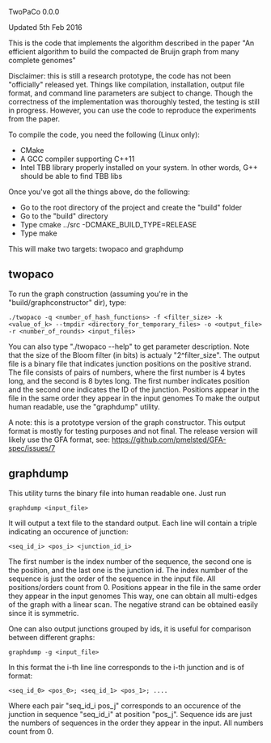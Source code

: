 TwoPaCo 0.0.0

Updated 5th Feb 2016

This is the code that implements the algorithm described in the paper
"An efficient  algorithm to build the compacted de Bruijn graph from many complete genomes"

Disclaimer: this is still a research prototype, the code has not been "officially" released yet.
Things like compilation, installation, output file format, and command line parameters
are subject to change. Though the correctness of the implementation was thoroughly tested,
the testing is still in progress. However, you can use the code to reproduce the experiments
from the paper.

To compile the code, you need the following (Linux only):

* CMake 
* A GCC compiler supporting C++11
* Intel TBB library properly installed on your system. In other words, G++
  should be able to find TBB libs 

Once you've got all the things above, do the following:

* Go to the root directory of the project and create the "build" folder
* Go to the "build" directory
* Type cmake ../src -DCMAKE_BUILD_TYPE=RELEASE
* Type make

This will make two targets: twopaco and graphdump

twopaco
----------------

To run the graph construction (assuming you're in the "build/graphconstructor" dir), type:

	./twopaco -q <number_of_hash_functions> -f <filter_size> -k <value_of_k> --tmpdir <directory_for_temporary_files> -o <output_file> -r <number_of_rounds> <input_files>

You can also type "./twopaco --help" to get parameter description.
Note that the size of the Bloom filter (in bits) is actualy "2^filter_size".
The output file is a binary file that indicates junction positions on the positive strand.
The file consists of pairs of numbers, where the first number is 4 bytes long, and the second is 8 bytes long.
The first number indicates position and the second one indicates the ID of the junction.
Positions appear in the file in the same order they appear in the input genomes
To make the output human readable, use the "graphdump" utility.

A note: this is a prototype version of the graph constructor. This output format is
mostly for testing purposes and not final. The release version will likely use the
GFA format, see: https://github.com/pmelsted/GFA-spec/issues/7

graphdump
---------

This utility turns the binary file into human readable one. Just run

	graphdump <input_file>

It will output a text file to the standard output. Each line will contain a 
triple indicating an occurence of junction:

	<seq_id_i> <pos_i> <junction_id_i>

The first number is the index number of the sequence, the second one is the position,
and the last one is the junction id. The index number of the sequence is just the order
of the sequence in the input file. All positions/orders count from 0.
Positions appear in the file in the same order they appear in the input genomes
This way, one can obtain all multi-edges of the graph with a linear scan.
The negative strand can be obtained easily since it is symmetric.

One can also output junctions grouped by ids, it is useful for comparison between
different graphs:

	graphdump -g <input_file>

In this format the i-th line line corresponds to the i-th junction and is of format:

	<seq_id_0> <pos_0>; <seq_id_1> <pos_1>; ....

Where each pair "seq_id_i pos_j" corresponds to an occurence of the junction in
sequence "seq_id_i" at position "pos_j". Sequence ids are just the numbers of sequences
in the order they appear in the input. All numbers count from 0.

